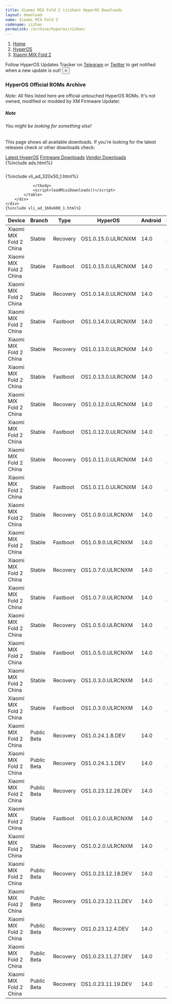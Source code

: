 ```yaml
---
title: Xiaomi MIX Fold 2 (zizhan) HyperOS Downloads
layout: download
name: Xiaomi MIX Fold 2
codename: zizhan
permalink: /archive/hyperos/zizhan/
---
```

<nav aria-label="breadcrumb">
    <ol class="breadcrumb">
        <li class="breadcrumb-item"><a href="/">Home</a></li>
        <li class="breadcrumb-item"><a href="/hyperos/">HyperOS</a></li>
        <li class="breadcrumb-item active" aria-current="page"><a href="/hyperos/zizhan/">Xiaomi MIX Fold 2</a></li>
    </ol>
</nav>
<div class="alert alert-primary alert-dismissible fade show" role="alert">
    Follow HyperOS Updates Tracker on <a href="https://t.me/MIUIUpdatesTracker" class="alert-link">Telegram</a>
     or <a href="https://twitter.com/MiFwUpdater" class="alert-link">Twitter</a> to get notified when a new update is out!
    <button type="button" class="close" data-dismiss="alert" aria-label="Close">
        <span aria-hidden="true">&times;</span>
    </button>
</div>

### HyperOS Official ROMs Archive
*Note*: All files listed here are official untouched HyperOS ROMs. It's not owned, modified or modded by XM Firmware Updater.
<div class="card">
  <div class="card-body">
    <h5 class="card-title">Note</h5>
    <h6 class="card-subtitle mb-2 text-muted">You might be looking for something else!</h6>
    <p class="card-text">This page shows all available downloads.
     If you're looking for the latest releases check or other downloads check:</p>
    <a href="/hyperos/zizhan/" class="card-link">Latest HyperOS</a>
    <a href="/firmware/zizhan/" class="card-link">Firmware Downloads</a>
    <a href="/vendor/zizhan/" class="card-link">Vendor Downloads</a>
  </div>
</div>
{%include ads.html%}
<div class="row justify-content-center">
    <div class="col-10">
        <div class="table-responsive-md" style="margin-top: 25px;">
            {%include vli_ad_320x50_1.html%}
            <table id="miui" class="display dt-responsive nowrap compact table table-striped table-hover table-sm">
                <thead class="thead-dark">
                    <tr>
                        <th data-ref="device">Device</th>
                        <th data-ref="branch">Branch</th>
                        <th data-ref="type">Type</th>
                        <th data-ref="miui">HyperOS</th>
                        <th data-ref="android">Android</th>
                        <th data-ref="size">Size</th>
                        <th data-ref="size">Date</th>
                        <th data-ref="link">Link</th>
                    </tr>
                </thead>
                <tbody>
                <tr><td>Xiaomi MIX Fold 2 China</td><td>Stable</td><td>Recovery</td><td>OS1.0.15.0.ULRCNXM</td><td>14.0</td><td>5.9 GB</td><td>2025-01-21</td><td><a href="/hyperos/zizhan/stable/OS1.0.15.0.ULRCNXM/">Download</a></td></tr>
<tr><td>Xiaomi MIX Fold 2 China</td><td>Stable</td><td>Fastboot</td><td>OS1.0.15.0.ULRCNXM</td><td>14.0</td><td>7.6 GB</td><td>2025-01-14</td><td><a href="/hyperos/zizhan/stable/OS1.0.15.0.ULRCNXM/">Download</a></td></tr>
<tr><td>Xiaomi MIX Fold 2 China</td><td>Stable</td><td>Recovery</td><td>OS1.0.14.0.ULRCNXM</td><td>14.0</td><td>5.9 GB</td><td>2024-12-18</td><td><a href="/hyperos/zizhan/stable/OS1.0.14.0.ULRCNXM/">Download</a></td></tr>
<tr><td>Xiaomi MIX Fold 2 China</td><td>Stable</td><td>Fastboot</td><td>OS1.0.14.0.ULRCNXM</td><td>14.0</td><td>7.6 GB</td><td>2024-12-10</td><td><a href="/hyperos/zizhan/stable/OS1.0.14.0.ULRCNXM/">Download</a></td></tr>
<tr><td>Xiaomi MIX Fold 2 China</td><td>Stable</td><td>Recovery</td><td>OS1.0.13.0.ULRCNXM</td><td>14.0</td><td>5.9 GB</td><td>2024-11-08</td><td><a href="/hyperos/zizhan/stable/OS1.0.13.0.ULRCNXM/">Download</a></td></tr>
<tr><td>Xiaomi MIX Fold 2 China</td><td>Stable</td><td>Fastboot</td><td>OS1.0.13.0.ULRCNXM</td><td>14.0</td><td>7.6 GB</td><td>2024-10-31</td><td><a href="/hyperos/zizhan/stable/OS1.0.13.0.ULRCNXM/">Download</a></td></tr>
<tr><td>Xiaomi MIX Fold 2 China</td><td>Stable</td><td>Recovery</td><td>OS1.0.12.0.ULRCNXM</td><td>14.0</td><td>5.9 GB</td><td>2024-10-14</td><td><a href="/hyperos/zizhan/stable/OS1.0.12.0.ULRCNXM/">Download</a></td></tr>
<tr><td>Xiaomi MIX Fold 2 China</td><td>Stable</td><td>Fastboot</td><td>OS1.0.12.0.ULRCNXM</td><td>14.0</td><td>7.6 GB</td><td>2024-10-08</td><td><a href="/hyperos/zizhan/stable/OS1.0.12.0.ULRCNXM/">Download</a></td></tr>
<tr><td>Xiaomi MIX Fold 2 China</td><td>Stable</td><td>Recovery</td><td>OS1.0.11.0.ULRCNXM</td><td>14.0</td><td>5.9 GB</td><td>2024-09-23</td><td><a href="/hyperos/zizhan/stable/OS1.0.11.0.ULRCNXM/">Download</a></td></tr>
<tr><td>Xiaomi MIX Fold 2 China</td><td>Stable</td><td>Fastboot</td><td>OS1.0.11.0.ULRCNXM</td><td>14.0</td><td>7.6 GB</td><td>2024-09-11</td><td><a href="/hyperos/zizhan/stable/OS1.0.11.0.ULRCNXM/">Download</a></td></tr>
<tr><td>Xiaomi MIX Fold 2 China</td><td>Stable</td><td>Recovery</td><td>OS1.0.9.0.ULRCNXM</td><td>14.0</td><td>5.9 GB</td><td>2024-08-20</td><td><a href="/hyperos/zizhan/stable/OS1.0.9.0.ULRCNXM/">Download</a></td></tr>
<tr><td>Xiaomi MIX Fold 2 China</td><td>Stable</td><td>Fastboot</td><td>OS1.0.9.0.ULRCNXM</td><td>14.0</td><td>7.6 GB</td><td>2024-08-08</td><td><a href="/hyperos/zizhan/stable/OS1.0.9.0.ULRCNXM/">Download</a></td></tr>
<tr><td>Xiaomi MIX Fold 2 China</td><td>Stable</td><td>Recovery</td><td>OS1.0.7.0.ULRCNXM</td><td>14.0</td><td>5.9 GB</td><td>2024-07-25</td><td><a href="/hyperos/zizhan/stable/OS1.0.7.0.ULRCNXM/">Download</a></td></tr>
<tr><td>Xiaomi MIX Fold 2 China</td><td>Stable</td><td>Fastboot</td><td>OS1.0.7.0.ULRCNXM</td><td>14.0</td><td>7.6 GB</td><td>2024-07-18</td><td><a href="/hyperos/zizhan/stable/OS1.0.7.0.ULRCNXM/">Download</a></td></tr>
<tr><td>Xiaomi MIX Fold 2 China</td><td>Stable</td><td>Recovery</td><td>OS1.0.5.0.ULRCNXM</td><td>14.0</td><td>5.9 GB</td><td>2024-06-06</td><td><a href="/hyperos/zizhan/stable/OS1.0.5.0.ULRCNXM/">Download</a></td></tr>
<tr><td>Xiaomi MIX Fold 2 China</td><td>Stable</td><td>Fastboot</td><td>OS1.0.5.0.ULRCNXM</td><td>14.0</td><td>7.6 GB</td><td>2024-05-27</td><td><a href="/hyperos/zizhan/stable/OS1.0.5.0.ULRCNXM/">Download</a></td></tr>
<tr><td>Xiaomi MIX Fold 2 China</td><td>Stable</td><td>Recovery</td><td>OS1.0.3.0.ULRCNXM</td><td>14.0</td><td>5.9 GB</td><td>2024-03-18</td><td><a href="/hyperos/zizhan/stable/OS1.0.3.0.ULRCNXM/">Download</a></td></tr>
<tr><td>Xiaomi MIX Fold 2 China</td><td>Stable</td><td>Fastboot</td><td>OS1.0.3.0.ULRCNXM</td><td>14.0</td><td>7.6 GB</td><td>2024-02-29</td><td><a href="/hyperos/zizhan/stable/OS1.0.3.0.ULRCNXM/">Download</a></td></tr>
<tr><td>Xiaomi MIX Fold 2 China</td><td>Public Beta</td><td>Recovery</td><td>OS1.0.24.1.8.DEV</td><td>14.0</td><td>5.9 GB</td><td>2024-01-12</td><td><a href="/hyperos/zizhan/public beta/OS1.0.24.1.8.DEV/">Download</a></td></tr>
<tr><td>Xiaomi MIX Fold 2 China</td><td>Public Beta</td><td>Recovery</td><td>OS1.0.24.1.1.DEV</td><td>14.0</td><td>5.9 GB</td><td>2024-01-05</td><td><a href="/hyperos/zizhan/public beta/OS1.0.24.1.1.DEV/">Download</a></td></tr>
<tr><td>Xiaomi MIX Fold 2 China</td><td>Public Beta</td><td>Recovery</td><td>OS1.0.23.12.28.DEV</td><td>14.0</td><td>6.0 GB</td><td>2023-12-29</td><td><a href="/hyperos/zizhan/public beta/OS1.0.23.12.28.DEV/">Download</a></td></tr>
<tr><td>Xiaomi MIX Fold 2 China</td><td>Stable</td><td>Fastboot</td><td>OS1.0.2.0.ULRCNXM</td><td>14.0</td><td>7.6 GB</td><td>2023-12-29</td><td><a href="/hyperos/zizhan/stable/OS1.0.2.0.ULRCNXM/">Download</a></td></tr>
<tr><td>Xiaomi MIX Fold 2 China</td><td>Stable</td><td>Recovery</td><td>OS1.0.2.0.ULRCNXM</td><td>14.0</td><td>5.9 GB</td><td>2023-12-21</td><td><a href="/hyperos/zizhan/stable/OS1.0.2.0.ULRCNXM/">Download</a></td></tr>
<tr><td>Xiaomi MIX Fold 2 China</td><td>Public Beta</td><td>Recovery</td><td>OS1.0.23.12.18.DEV</td><td>14.0</td><td>6.0 GB</td><td>2023-12-22</td><td><a href="/hyperos/zizhan/public beta/OS1.0.23.12.18.DEV/">Download</a></td></tr>
<tr><td>Xiaomi MIX Fold 2 China</td><td>Public Beta</td><td>Recovery</td><td>OS1.0.23.12.11.DEV</td><td>14.0</td><td>6.0 GB</td><td>2023-12-15</td><td><a href="/hyperos/zizhan/public beta/OS1.0.23.12.11.DEV/">Download</a></td></tr>
<tr><td>Xiaomi MIX Fold 2 China</td><td>Public Beta</td><td>Recovery</td><td>OS1.0.23.12.4.DEV</td><td>14.0</td><td>6.0 GB</td><td>2023-12-08</td><td><a href="/hyperos/zizhan/public beta/OS1.0.23.12.4.DEV/">Download</a></td></tr>
<tr><td>Xiaomi MIX Fold 2 China</td><td>Public Beta</td><td>Recovery</td><td>OS1.0.23.11.27.DEV</td><td>14.0</td><td>6.0 GB</td><td>2023-12-01</td><td><a href="/hyperos/zizhan/public beta/OS1.0.23.11.27.DEV/">Download</a></td></tr>
<tr><td>Xiaomi MIX Fold 2 China</td><td>Public Beta</td><td>Recovery</td><td>OS1.0.23.11.19.DEV</td><td>14.0</td><td>6.0 GB</td><td>2023-11-21</td><td><a href="/hyperos/zizhan/public beta/OS1.0.23.11.19.DEV/">Download</a></td></tr>

                </tbody>
                <script>loadMiuiDownloads()</script>
            </table>
        </div>
    </div>
    {%include vli_ad_160x600_1.html%}
</div>
